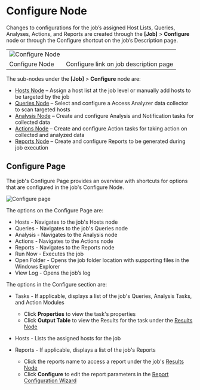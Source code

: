 # Configure Node

Changes to configurations for the job’s assigned Host Lists, Queries, Analyses, Actions, and Reports
are created through the **[Job]** > **Configure** node or through the Configure shortcut on the
job’s Description page.

|                                                                                                                                              |                                                                                                                                                                             |
| -------------------------------------------------------------------------------------------------------------------------------------------- | --------------------------------------------------------------------------------------------------------------------------------------------------------------------------- |
| ![Configure Node](/img/product_docs/accessanalyzer/12.0/admin/jobs/job/configure/configurelinkjobpage.webp) |
| Configure Node                                                                                                                               | Configure link on job description page                                                                                                                                      |

The sub-nodes under the **[Job]** > **Configure** node are:

- [Hosts Node](/docs/accessanalyzer/12.0/admin/jobs/job/configure/hosts.md) – Assign a host list at the job level or manually add hosts to be targeted
  by the job
- [Queries Node](/docs/accessanalyzer/12.0/admin/jobs/job/configure/queries.md) – Select and configure a Access Analyzer data collector to scan
  targeted hosts
- [Analysis Node](/docs/accessanalyzer/12.0/admin/jobs/job/configure/analysis.md) – Create and configure Analysis and Notification tasks for collected
  data
- [Actions Node](/docs/accessanalyzer/12.0/admin/jobs/job/configure/actions.md) – Create and configure Action tasks for taking action on collected and
  analyzed data
- [Reports Node](/docs/accessanalyzer/12.0/admin/jobs/job/configure/reports.md) – Create and configure Reports to be generated during job execution

## Configure Page

The job's Configure Page provides an overview with shortcuts for options that are configured in the
job's Configure Node.

![Configure page](/img/product_docs/accessanalyzer/12.0/admin/jobs/job/configure/configurepage.webp)

The options on the Configure Page are:

- Hosts - Navigates to the job's Hosts node
- Queries - Navigates to the job's Queries node
- Analysis - Navigates to the Analysis node
- Actions - Navigates to the Actions node
- Reports - Navigates to the Reports node
- Run Now - Executes the job
- Open Folder - Opens the job folder location with supporting files in the Windows Explorer
- View Log - Opens the job’s log

The options in the Configure section are:

- Tasks - If applicable, displays a list of the job's Queries, Analysis Tasks, and Action Modules

    - Click **Properties** to view the task's properties
    - Click **Output Table** to view the Results for the task under the
      [Results Node](/docs/accessanalyzer/12.0/admin/jobs/job/results.md)

- Hosts - Lists the assigned hosts for the job
- Reports - If applicable, displays a list of the job's Reports

    - Click the reports name to access a report under the job's [Results Node](/docs/accessanalyzer/12.0/admin/jobs/job/results.md)
    - Click **Configure** to edit the report parameters in the
      [Report Configuration Wizard](/docs/accessanalyzer/12.0/admin/report/wizard/overview.md)
